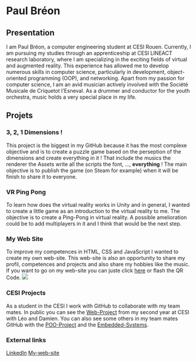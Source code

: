# Paul Bréon

## Presentation
I am Paul Bréon, a computer engineering student at CESI Rouen. Currently, I am pursuing my studies through an apprenticeship at CESI LINEACT research laboratory, where I am specializing in the exciting fields of virtual and augmented reality. This experience has allowed me to develop numerous skills in computer science, particularly in development, object-oriented programming (OOP), and networking.
Apart from my passion for computer science, I am an avid musician actively involved with the Société Musicale de Criquetot l'Esneval. As a drummer and conductor for the youth orchestra, music holds a very special place in my life.

## Projets
### 3, 2, 1 Dimensions !
This project is the biggest in my GitHub because it has the most complexe objective and is to create a puzzle game based on the perseption of the dimensions and create everything in it ! That include the musics the renderer the Assets write all the scripts the font, ..., **everything** !
The main objective is to publish the game (on Steam for example) when it will be finish to share it to everyone.

### VR Ping Pong
To learn how does the virtual reality works in Unity and in general, I wanted to create a little game as an introduction to the virtual reality to me. The objective is to create a Ping-Pong in virtual reality. A possible amelioration could be to add multiplayers in it and I think that would be the next step.

### My Web Site
To improve my competences in HTML, CSS and JavaScript I wanted to create my own web-site. This web-site is also an opportunity to share my profil, competences and projects and also share my hobbies like the music.
If you want to go on my web-site you can juste click [here](https://polobrn.github.io/web-site/) or flash the QR Code.
![](dl-files/Capture%20d'%C3%A9cran%202023-07-25%20145338.png)

### CESI Projects
As a student in the CESI I work with GitHub to collaborate with my team mates. In public you can see the [Web-Project](https://github.com/PoloBrn/WebProject) from my second year at CESI with Léo and Damien. You can also see some others in my team mates GitHub with the [POO-Project](https://github.com/eraflo/POO_Project) and the [Embedded-Systems](https://github.com/timo-thi/Projet_embarque).

### External links
[LinkedIn](https://www.linkedin.com/in/paul-br%C3%A9on-b7a083257/)
[My-web-site](https://polobrn.github.io/web-site/)
